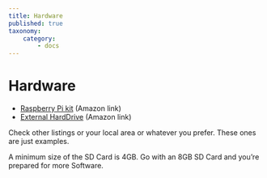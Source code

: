```yaml
---
title: Hardware
published: true
taxonomy:
    category:
        - docs
---
```


# Hardware

* [Raspberry Pi kit](https://www.amazon.co.uk/Raspberry-Pi-Official-Desktop-Starter/dp/B01CSD1WV2/ref=pd_sbs_147_6?_encoding=UTF8&refRID=K495HWW1N1DTDKP7G09Q&th=1) (Amazon link)
* [External HardDrive](https://www.amazon.co.uk/Seagate-Expansion-Desktop-External-PlayStation/dp/B00UNA1ICQ/ref=sr_1_6?s=computers&ie=UTF8&qid=1520925541&sr=1-6&keywords=external%2Bhard%2Bdrives%2B2tb&dpID=418ChT27VTL&preST=_SY300_QL70_&dpSrc=srch&th=1) (Amazon link)

Check other listings or your local area or whatever you prefer. These ones are just examples.

A minimum size of the SD Card is 4GB. Go with an 8GB SD Card and you’re prepared for more Software.